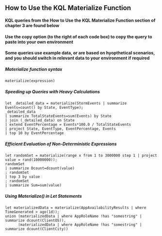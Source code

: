 ## How to Use the KQL Materialize Function

#### KQL queries from the How to Use the KQL Materialize Function section of chapter 3 are found below

#### Use the copy option (to the right of each code box) to copy the query to paste into your own environment

#### Some queries use example data, or are based on hyopthetical scenarios, and you should switch in relevant data to your environment if required


##### Materialize function syntax
```KQL
materialize(expression)
```

##### Speeding up Queries with Heavy Calculations
```KQL
let _detailed_data = materialize(StormEvents | summarize Events=count() by State, EventType);
_detailed_data
| summarize TotalStateEvents=sum(Events) by State
| join (_detailed_data) on State
| extend EventPercentage = Events*100.0 / TotalStateEvents
| project State, EventType, EventPercentage, Events
| top 10 by EventPercentage
```

##### Efficient Evaluation of Non-Deterministic Expressions
```KQL
let randomSet = materialize(range x from 1 to 3000000 step 1 | project value = rand(10000000));
randomSet
| summarize Dcount=dcount(value)
; randomSet
| top 3 by value
; randomSet
| summarize Sum=sum(value)
```

##### Using Materialize() in Let Statements
```KQL
let materializedData = materialize(AppAvailabilityResults | where TimeGenerated > ago(1d));
union (materializedData | where AppRoleName !has "somestring" | summarize dcount(ClientOS)),
      (materializedData | where AppRoleName !has "somestring" | summarize dcount(ClientCity)) 
```

